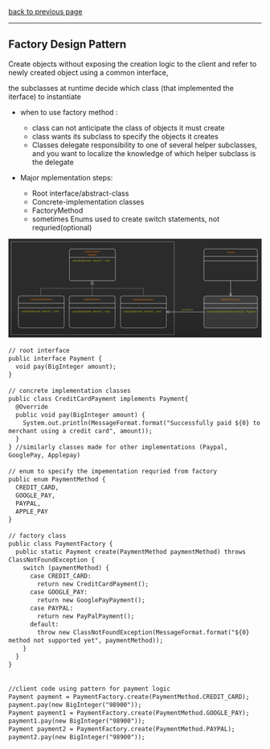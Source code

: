 [back to previous page](../LLD.md)

---

## Factory Design Pattern

Create objects without exposing the creation logic to the client and refer to newly created object using a common interface,

the subclasses at runtime decide which class (that implemented the iterface) to instantiate

- when to use factory method :
   - class can not anticipate the class of objects it must create
   - class wants its subclass to specify the objects it creates
   - Classes delegate responsibility to one of several helper subclasses, and you want to localize the knowledge of which helper subclass is the delegate

- Major mplementation steps: 
   - Root interface/abstract-class
   - Concrete-implementation classes
   - FactoryMethod
   - sometimes Enums used to create switch statements, not requried(optional)

![Class diagram for factory method of payment system](../Images/factoryMethod-classDiagram.png)


```
// root interface
public interface Payment {
  void pay(BigInteger amount);
}

// concrete implementation classes
public class CreditCardPayment implements Payment{
  @Override
  public void pay(BigInteger amount) {
    System.out.println(MessageFormat.format("Successfully paid ${0} to merchant using a credit card", amount));
  }
} //similarly classes made for other implementations (Paypal, GooglePay, Applepay)

// enum to specify the impementation requried from factory
public enum PaymentMethod {
  CREDIT_CARD,
  GOOGLE_PAY,
  PAYPAL,
  APPLE_PAY
}

// factory class
public class PaymentFactory {
  public static Payment create(PaymentMethod paymentMethod) throws ClassNotFoundException {
    switch (paymentMethod) {
      case CREDIT_CARD:
        return new CreditCardPayment();
      case GOOGLE_PAY:
        return new GooglePayPayment();
      case PAYPAL:
        return new PayPalPayment();
      default:
        throw new ClassNotFoundException(MessageFormat.format("${0} method not supported yet", paymentMethod));
    }
  }
}


//client code using pattern for payment logic
Payment payment = PaymentFactory.create(PaymentMethod.CREDIT_CARD);
payment.pay(new BigInteger("98900"));
Payment payment1 = PaymentFactory.create(PaymentMethod.GOOGLE_PAY);
payment1.pay(new BigInteger("98900"));
Payment payment2 = PaymentFactory.create(PaymentMethod.PAYPAL);
payment2.pay(new BigInteger("98900"));

```